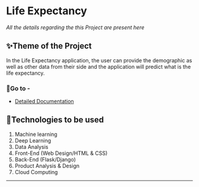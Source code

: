 # Life Expectancy
*All the details regarding the this  Project are present here*

## ✨Theme of the Project
In the Life Expectancy application, the user can provide the demographic as well as other data from their side and the application will predict what is the life expectancy.


### 🔑Go to - 
- [Detailed Documentation](https://github.com/mahaveer-rulaniya/healthify-agriTech/wiki)

## 📡Technologies to be used 
1. Machine learning
2. Deep Learning
3. Data Analysis
4. Front-End (Web Design/HTML & CSS)
5. Back-End (Flask/Django)
6. Product Analysis & Design
7. Cloud Computing
-----------------------------------------------------------------------------------------------------------------------------------------------------------
